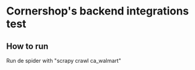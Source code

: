 # Cornershop's backend integrations test

## How to run

Run de spider with "scrapy crawl ca_walmart"
